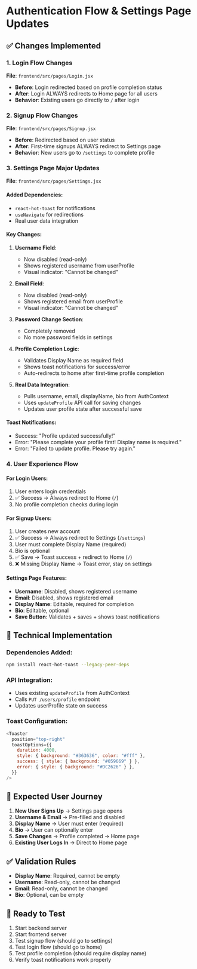 # Authentication Flow & Settings Page Updates

## ✅ Changes Implemented

### 1. Login Flow Changes

**File**: `frontend/src/pages/Login.jsx`

- **Before**: Login redirected based on profile completion status
- **After**: Login ALWAYS redirects to Home page for all users
- **Behavior**: Existing users go directly to `/` after login

### 2. Signup Flow Changes

**File**: `frontend/src/pages/Signup.jsx`

- **Before**: Redirected based on user status
- **After**: First-time signups ALWAYS redirect to Settings page
- **Behavior**: New users go to `/settings` to complete profile

### 3. Settings Page Major Updates

**File**: `frontend/src/pages/Settings.jsx`

#### Added Dependencies:

- `react-hot-toast` for notifications
- `useNavigate` for redirections
- Real user data integration

#### Key Changes:

1. **Username Field**:

   - Now disabled (read-only)
   - Shows registered username from userProfile
   - Visual indicator: "Cannot be changed"

2. **Email Field**:

   - Now disabled (read-only)
   - Shows registered email from userProfile
   - Visual indicator: "Cannot be changed"

3. **Password Change Section**:

   - Completely removed
   - No more password fields in settings

4. **Profile Completion Logic**:

   - Validates Display Name as required field
   - Shows toast notifications for success/error
   - Auto-redirects to home after first-time profile completion

5. **Real Data Integration**:
   - Pulls username, email, displayName, bio from AuthContext
   - Uses `updateProfile` API call for saving changes
   - Updates user profile state after successful save

#### Toast Notifications:

- Success: "Profile updated successfully!"
- Error: "Please complete your profile first! Display name is required."
- Error: "Failed to update profile. Please try again."

### 4. User Experience Flow

#### For Login Users:

1. User enters login credentials
2. ✅ Success → Always redirect to Home (`/`)
3. No profile completion checks during login

#### For Signup Users:

1. User creates new account
2. ✅ Success → Always redirect to Settings (`/settings`)
3. User must complete Display Name (required)
4. Bio is optional
5. ✅ Save → Toast success + redirect to Home (`/`)
6. ❌ Missing Display Name → Toast error, stay on settings

#### Settings Page Features:

- **Username**: Disabled, shows registered username
- **Email**: Disabled, shows registered email
- **Display Name**: Editable, required for completion
- **Bio**: Editable, optional
- **Save Button**: Validates + saves + shows toast notifications

## 🔧 Technical Implementation

### Dependencies Added:

```bash
npm install react-hot-toast --legacy-peer-deps
```

### API Integration:

- Uses existing `updateProfile` from AuthContext
- Calls `PUT /users/profile` endpoint
- Updates userProfile state on success

### Toast Configuration:

```javascript
<Toaster
  position="top-right"
  toastOptions={{
    duration: 4000,
    style: { background: "#363636", color: "#fff" },
    success: { style: { background: "#059669" } },
    error: { style: { background: "#DC2626" } },
  }}
/>
```

## 🎯 Expected User Journey

1. **New User Signs Up** → Settings page opens
2. **Username & Email** → Pre-filled and disabled
3. **Display Name** → User must enter (required)
4. **Bio** → User can optionally enter
5. **Save Changes** → Profile completed → Home page
6. **Existing User Logs In** → Direct to Home page

## ✅ Validation Rules

- **Display Name**: Required, cannot be empty
- **Username**: Read-only, cannot be changed
- **Email**: Read-only, cannot be changed
- **Bio**: Optional, can be empty

## 🚀 Ready to Test

1. Start backend server
2. Start frontend server
3. Test signup flow (should go to settings)
4. Test login flow (should go to home)
5. Test profile completion (should require display name)
6. Verify toast notifications work properly
